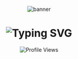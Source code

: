 <p align="center">
  <img src="https://capsule-render.vercel.app/api?type=waving&color=0:1a1a1a,100:333333&height=250&section=header&text=WELCOME%20TO%20MY%20PROFILE%20🕊&fontSize=50&fontColor=ffffff" alt="banner" />
</p> 

<h1 align="center">
  <img src="https://readme-typing-svg.demolab.com?font=JetBrains+Mono&weight=700&size=28&pause=800&center=true&vCenter=true&width=750&height=55&lines=Student+at+Faculty+of+Automation+and+Computer+Science;From%3A+Galați%2C+Romania;First+you+learn%2C+then+you+remove+the+L&color=FFFFFF" alt="Typing SVG" />
</h1>

<p align="center">
  <img src="https://komarev.com/ghpvc/?username=made-by-andrei&style=for-the-badge&color=gray" alt="Profile Views" />
</p>

